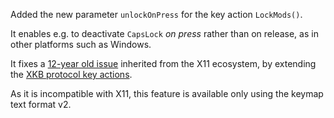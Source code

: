 Added the new parameter `unlockOnPress` for the key action `LockMods()`.

It enables e.g. to deactivate `CapsLock` *on press* rather than on release,
as in other platforms such as Windows.

It fixes a [12-year old issue](https://gitlab.freedesktop.org/xorg/xserver/-/issues/312)
inherited from the X11 ecosystem, by extending the [XKB protocol key actions].

As it is incompatible with X11, this feature is available only using the keymap
text format v2.

[XKB protocol key actions]: https://www.x.org/releases/current/doc/kbproto/xkbproto.html#Key_Actions
